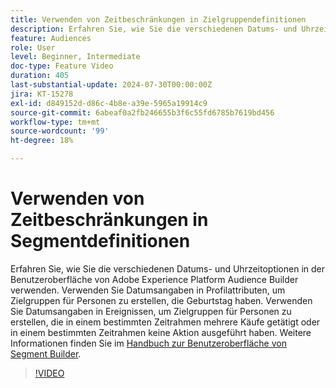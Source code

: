 ```yaml
---
title: Verwenden von Zeitbeschränkungen in Zielgruppendefinitionen
description: Erfahren Sie, wie Sie die verschiedenen Datums- und Uhrzeitoptionen in der Audience Builder-Benutzeroberfläche von Adobe Experience Platform verwenden.
feature: Audiences
role: User
level: Beginner, Intermediate
doc-type: Feature Video
duration: 405
last-substantial-update: 2024-07-30T00:00:00Z
jira: KT-15278
exl-id: d849152d-d86c-4b8e-a39e-5965a19914c9
source-git-commit: 6abeaf0a2fb246655b3f6c55fd6785b7619bd456
workflow-type: tm+mt
source-wordcount: '99'
ht-degree: 18%

---
```


# Verwenden von Zeitbeschränkungen in Segmentdefinitionen

Erfahren Sie, wie Sie die verschiedenen Datums- und Uhrzeitoptionen in der Benutzeroberfläche von Adobe Experience Platform Audience Builder verwenden. Verwenden Sie Datumsangaben in Profilattributen, um Zielgruppen für Personen zu erstellen, die Geburtstag haben. Verwenden Sie Datumsangaben in Ereignissen, um Zielgruppen für Personen zu erstellen, die in einem bestimmten Zeitrahmen mehrere Käufe getätigt oder in einem bestimmten Zeitrahmen keine Aktion ausgeführt haben. Weitere Informationen finden Sie im [Handbuch zur Benutzeroberfläche von Segment Builder](https://experienceleague.adobe.com/de/docs/experience-platform/segmentation/ui/segment-builder).

>[!VIDEO](https://video.tv.adobe.com/v/3432259/?learn=on&enablevpops)
